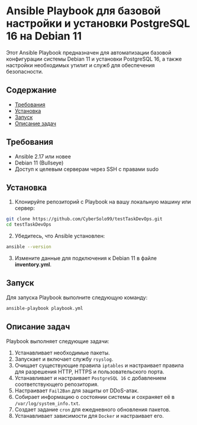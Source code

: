 # Ansible Playbook для базовой настройки и установки PostgreSQL 16 на Debian 11

Этот Ansible Playbook предназначен для автоматизации базовой конфигурации системы Debian 11 и установки PostgreSQL 16, а также настройки необходимых утилит и служб для обеспечения безопасности.

## Содержание

- [Требования](#требования)
- [Установка](#установка)
- [Запуск](#запуск)
- [Описание задач](#описание-задач)

## Требования

- Ansible 2.17 или новее
- Debian 11 (Bullseye)
- Доступ к целевым серверам через SSH с правами sudo

## Установка

1. Клонируйте репозиторий с Playbook на вашу локальную машину или сервер:

```bash
git clone https://github.com/CyberSolo99/testTaskDevOps.git
cd testTaskDevOps
```

2. Убедитесь, что Ansible установлен:

```bash
ansible --version
```

3. Измените данные для подключения к Debian 11 в файле **inventory.yml**.

## Запуск

Для запуска Playbook выполните следующую команду:

```bash
ansible-playbook playbook.yml
```

## Описание задач

Playbook выполняет следующие задачи:

1. Устанавливает необходимые пакеты.
2. Запускает и включает службу `rsyslog`.
3. Очищает существующие правила `iptables` и настраивает правила для разрешения HTTP, HTTPS и пользовательского порта.
4. Устанавливает и настраивает `PostgreSQL 16` с добавлением соответствующего репозитория.
5. Настраивает `Fail2Ban` для защиты от DDoS-атак.
6. Собирает информацию о состоянии системы и сохраняет её в `/var/log/system_info.txt`.
7. Создает задание `cron` для ежедневного обновления пакетов.
8. Устанавливает зависимости для `Docker` и настраивает его.
